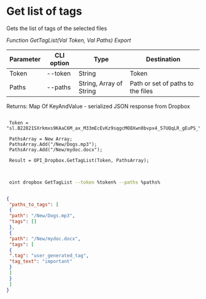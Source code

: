﻿---
sidebar_position: 1
---

# Get list of tags
 Gets the list of tags of the selected files


*Function GetTagList(Val Token, Val Paths) Export*

 | Parameter | CLI option | Type | Destination |
 |-|-|-|-|
 | Token | --token | String | Token |
 | Paths | --paths | String, Array of String | Path or set of paths to the files |

 
 Returns: Map Of KeyAndValue - serialized JSON response from Dropbox

```bsl title="Code example"
	
 Token = "sl.B22821SXrkmxs9KAaC6M_ax_M33mEcEvKz9sqgcMO8Xwn0bvpx4_57UQqLR_gEuPS_Yk5yd3Tv...";
 
 PathsArray = New Array;
 PathsArray.Add("/New/Dogs.mp3");
 PathsArray.Add("/New/mydoc.docx");
 
 Result = OPI_Dropbox.GetTagList(Token, PathsArray);
	
```

```sh title="CLI command example"
 
 oint dropbox GetTagList --token %token% --paths %paths%

```


```json title="Result"

{
 "paths_to_tags": [
 {
 "path": "/New/Dogs.mp3",
 "tags": []
 },
 {
 "path": "/New/mydoc.docx",
 "tags": [
 {
 ".tag": "user_generated_tag",
 "tag_text": "important"
 }
 ]
 }
 ]
}

```
